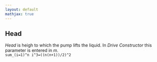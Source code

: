 ```yaml
---
layout: default
mathjax: true
---
```


## Head
*Head* is heigh to which the pump lifts the liquid. In *Drive Constructor* this parameter is entered in *m*.
<br>
`
	sum_(i=1)^n i^3=((n(n+1))/2)^2
`
